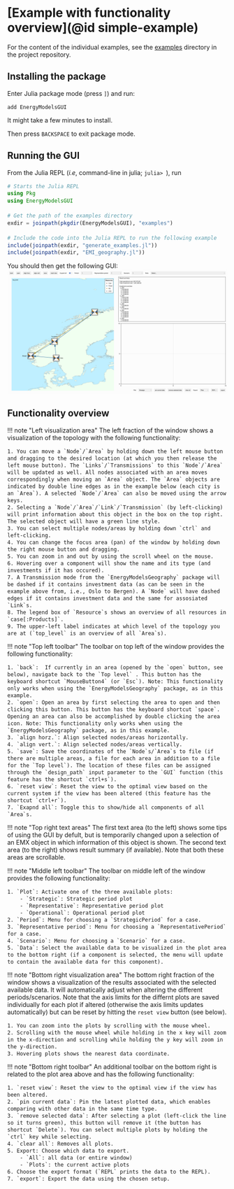 # [Example with functionality overview](@id simple-example)

For the content of the individual examples, see the [examples](https://github.com/EnergyModelsX/EnergyModelsGUI.jl/tree/main/examples) directory in the project repository.

## Installing the package

Enter Julia package mode (press `]`) and run:
```pkg
add EnergyModelsGUI
```

It might take a few minutes to install.

Then press `BACKSPACE` to exit package mode.

## Running the GUI

From the Julia REPL (*i.e*, command-line in julia; `julia> `), run

```julia
# Starts the Julia REPL
using Pkg
using EnergyModelsGUI

# Get the path of the examples directory
exdir = joinpath(pkgdir(EnergyModelsGUI), "examples")

# Include the code into the Julia REPL to run the following example
include(joinpath(exdir, "generate_examples.jl"))
include(joinpath(exdir, "EMI_geography.jl"))
```

You should then get the following GUI:
![Example image for GUI](../figures/example.png)

## Functionality overview

!!! note "Left visualization area"
    The left fraction of the window shows a visualization of the topology with the following functionality:

    1. You can move a `Node`/`Area` by holding down the left mouse button and dragging to the desired location (at which you then release the left mouse button). The `Links`/`Transmissions` to this `Node`/`Area` will be updated as well. All nodes associated with an area moves correspondingly when moving an `Area` object. The `Area` objects are indicated by double line edges as in the example below (each city is an `Area`). A selected `Node`/`Area` can also be moved using the arrow keys. 
    2. Selecting a `Node`/`Area`/`Link`/`Transmission` (by left-clicking) will print information about this object in the box on the top right. The selected object will have a green line style.
    3. You can select multiple nodes/areas by holding down `ctrl` and left-clicking.
    4. You can change the focus area (pan) of the window by holding down the right mouse button and dragging.
    5. You can zoom in and out by using the scroll wheel on the mouse.
    6. Hovering over a component will show the name and its type (and investments if it has occured).
    7. A Transmission mode from the `EnergyModelsGeography` package will be dashed if it contains investment data (as can be seen in the example above from, i.e., Oslo to Bergen). A `Node` will have dashed edges if it contains investment data and the same for assosiated `Link`s.
    8. The legend box of `Resource`s shows an overview of all resources in `case[:Products]`.
    9. The upper-left label indicates at which level of the topology you are at (`top_level` is an overview of all `Area`s).

!!! note "Top left toolbar"
    The toolbar on top left of the window provides the following functionality:

    1. `back`:  If currently in an area (opened by the `open` button, see below), navigate back to the `Top level` . This button has the keyboard shortcut `MouseButton4` (or `Esc`). Note: This functionality only works when using the `EnergyModelsGeography` package, as in this example.
    2. `open`: Open an area by first selecting the area to open and then clicking this button. This button has the keyboard shortcut `space`. Opening an area can also be accomplished by double clicking the area icon. Note: This functionality only works when using the `EnergyModelsGeography` package, as in this example.
    3. `align horz.`: Align selected nodes/areas horizontally.
    4. `align vert.`: Align selected nodes/areas vertically.
    5. `save`: Save the coordinates of the `Node`s/`Area`s to file (if there are multiple areas, a file for each area in addition to a file for the `Top level`). The location of these files can be assigned through the `design_path` input parameter to the `GUI` function (this feature has the shortcut `ctrl+s`). 
    6. `reset view`: Reset the view to the optimal view based on the current system if the view has been altered (this feature has the shortcut `ctrl+r`).
    7. `Exapnd all`: Toggle this to show/hide all components of all `Area`s.

!!! note "Top right text areas"
    The first text area (to the left) shows some tips of using the GUI by defult, but is temporarily changed upon a selection of an EMX object in which information of this object is shown. The second text area (to the right) shows result summary (if available). Note that both these areas are scrollable.

!!! note "Middle left toolbar"
    The toolbar on middle left of the window provides the following functionality:

    1. `Plot`: Activate one of the three available plots:
        - `Strategic`: Strategic period plot
        - `Representative`: Representative period plot
        - `Operational`: Operational period plot
    2. `Period`: Menu for choosing a `StrategicPeriod` for a case.
    3. `Representative period`: Menu for choosing a `RepresentativePeriod` for a case.
    4. `Scenario`: Menu for choosing a `Scenario` for a case. 
    5. `Data`: Select the available data to be visualized in the plot area to the bottom right (if a component is selected, the menu will update to contain the available data for this component).

!!! note "Bottom right visualization area"
    The bottom right fraction of the window shows a visualization of the results associated with the selected available data. It will automatically adjust when altering the different periods/scenarios. Note that the axis limits for the differnt plots are saved individually for each plot if altered (otherwise the axis limits updates automatically) but can be reset by hitting the `reset view` button (see below).

    1. You can zoom into the plots by scrolling with the mouse wheel.
    2. Scrolling with the mouse wheel while holding in the x key will zoom in the x-direction and scrolling while holding the y key will zoom in the y-direction.
    3. Hovering plots shows the nearest data coordinate.

!!! note "Bottom right toolbar" 
    An additional toolbar on the bottom right is related to the plot area above and has the following functionality:
    
    1. `reset view`: Reset the view to the optimal view if the view has been altered.
    2. `pin current data`: Pin the latest plotted data, which enables comparing with other data in the same time type.
    3. `remove selected data`: After selecting a plot (left-click the line so it turns green), this button will remove it (the button has shortcut `Delete`). You can select multiple plots by holding the `ctrl` key while selecting.
    4. `clear all`: Removes all plots.
    5. Export: Choose which data to export.
        - `All`: all data (or entire window)
        - `Plots`: the current active plots
    6. Choose the export format (`REPL` prints the data to the REPL).
    7. `export`: Export the data using the chosen setup.

